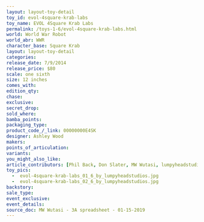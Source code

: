 ```yaml
---
layout: layout-toy-detail 
toy_id: evol-4square-krab-labs
toy_name: EVOL 4Square Krab Labs
permalink: /toys-1-6/evol-4square-krab-labs.html
world: World War Robot
world_abr: WWR
character_base: Square Krab
layout: layout-toy-detail
categories: 
release_date: 7/9/2014
release_price: $80 
scale: one sixth
size: 12 inches
comes_with: 
edition_qty: 
chase: 
exclusive: 
secret_drop: 
sold_where: 
bamba_points: 
packaging_type: 
product_code_/_link: 00000000E4SK
designer: Ashley Wood
makers: 
points_of_articulation: 
variants: 
you_might_also_like: 
article_contributors: [Phil Back, Don Slater, MW Wutasi, lumpyheadstudios]
toy_pics: 
  -  evol-4square-krab-labs_01_6_by_lumpyheadstudios.jpg
  -  evol-4square-krab-labs_02_6_by_lumpyheadstudios.jpg
backstory: 
sale_type: 
event_exclusive: 
event_details: 
source_doc: MW Wutasi - 3A spreadsheet - 01-15-2019
---
```

